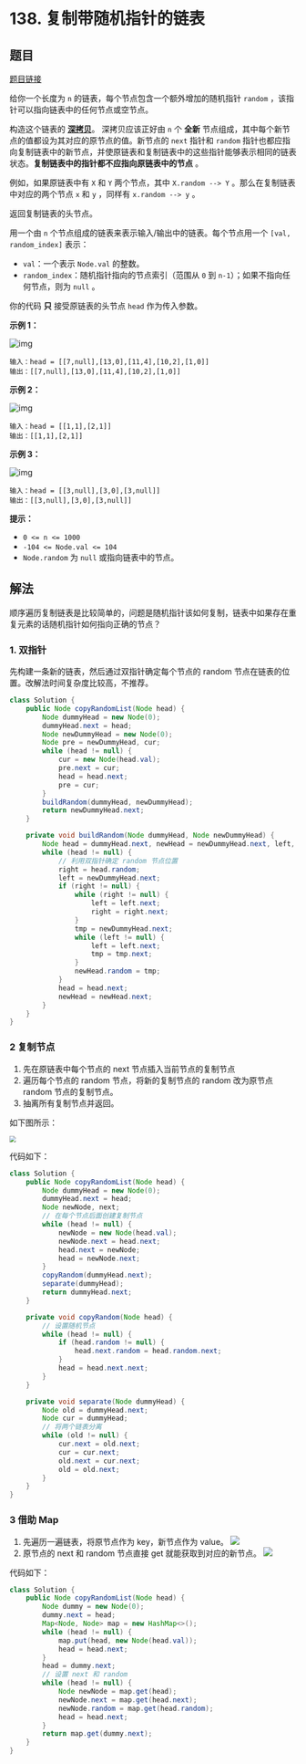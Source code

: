 # 138. 复制带随机指针的链表

## 题目

[题目链接](https://leetcode.cn/problems/copy-list-with-random-pointer/)

给你一个长度为 `n` 的链表，每个节点包含一个额外增加的随机指针 `random` ，该指针可以指向链表中的任何节点或空节点。

构造这个链表的 **[深拷贝](https://baike.baidu.com/item/深拷贝/22785317?fr=aladdin)**。 深拷贝应该正好由 `n` 个 **全新** 节点组成，其中每个新节点的值都设为其对应的原节点的值。新节点的 `next` 指针和 `random` 指针也都应指向复制链表中的新节点，并使原链表和复制链表中的这些指针能够表示相同的链表状态。**复制链表中的指针都不应指向原链表中的节点** 。

例如，如果原链表中有 `X` 和 `Y` 两个节点，其中 `X.random --> Y` 。那么在复制链表中对应的两个节点 `x` 和 `y` ，同样有 `x.random --> y` 。

返回复制链表的头节点。

用一个由 `n` 个节点组成的链表来表示输入/输出中的链表。每个节点用一个 `[val, random_index]` 表示：

- `val`：一个表示 `Node.val` 的整数。
- `random_index`：随机指针指向的节点索引（范围从 `0` 到 `n-1`）；如果不指向任何节点，则为 `null` 。

你的代码 **只** 接受原链表的头节点 `head` 作为传入参数。

**示例 1：**

![img](images/138-1.png)

```
输入：head = [[7,null],[13,0],[11,4],[10,2],[1,0]]
输出：[[7,null],[13,0],[11,4],[10,2],[1,0]]
```

**示例 2：**

![img](images/138-2.png)

```
输入：head = [[1,1],[2,1]]
输出：[[1,1],[2,1]]
```

**示例 3：**

![img](images/138-3.png)

```
输入：head = [[3,null],[3,0],[3,null]]
输出：[[3,null],[3,0],[3,null]]
```

 

**提示：**

- `0 <= n <= 1000`
- `-104 <= Node.val <= 104`
- `Node.random` 为 `null` 或指向链表中的节点。

## 解法

顺序遍历复制链表是比较简单的，问题是随机指针该如何复制，链表中如果存在重复元素的话随机指针如何指向正确的节点？

### 1. 双指针

先构建一条新的链表，然后通过双指针确定每个节点的 random 节点在链表的位置。改解法时间复杂度比较高，不推荐。

```java
class Solution {
    public Node copyRandomList(Node head) {
        Node dummyHead = new Node(0);
        dummyHead.next = head;
        Node newDummyHead = new Node(0);
        Node pre = newDummyHead, cur;
        while (head != null) {
            cur = new Node(head.val);
            pre.next = cur;
            head = head.next;
            pre = cur;
        }
        buildRandom(dummyHead, newDummyHead);
        return newDummyHead.next;
    }

    private void buildRandom(Node dummyHead, Node newDummyHead) {
        Node head = dummyHead.next, newHead = newDummyHead.next, left, right, tmp;
        while (head != null) {
            // 利用双指针确定 random 节点位置
            right = head.random;
            left = newDummyHead.next;
            if (right != null) {
                while (right != null) {
                    left = left.next;
                    right = right.next;
                }
                tmp = newDummyHead.next;
                while (left != null) {
                    left = left.next;
                    tmp = tmp.next;
                }
                newHead.random = tmp;
            }
            head = head.next;
            newHead = newHead.next;
        }
    }
}
```

### 2 复制节点

1. 先在原链表中每个节点的 next 节点插入当前节点的复制节点
2. 遍历每个节点的 random 节点，将新的复制节点的 random 改为原节点 random 节点的复制节点。
3. 抽离所有复制节点并返回。

如下图所示：

<img src="images/138-4.png" style="zoom:70%;" />

代码如下：

```java
class Solution {
    public Node copyRandomList(Node head) {
        Node dummyHead = new Node(0);
        dummyHead.next = head;
        Node newNode, next;
        // 在每个节点后面创建复制节点
        while (head != null) {
            newNode = new Node(head.val);
            newNode.next = head.next;
            head.next = newNode;
            head = newNode.next;
        }
        copyRandom(dummyHead.next);
        separate(dummyHead);
        return dummyHead.next;
    }

    private void copyRandom(Node head) {
        // 设置随机节点
        while (head != null) {
            if (head.random != null) {
                head.next.random = head.random.next;
            }
            head = head.next.next;
        }
    }

    private void separate(Node dummyHead) {
        Node old = dummyHead.next;
        Node cur = dummyHead;
        // 将两个链表分离
        while (old != null) {
            cur.next = old.next;
            cur = cur.next;
            old.next = cur.next;
            old = old.next;
        }
    }
}
```

### 3 借助 Map

1. 先遍历一遍链表，将原节点作为 key，新节点作为 value。
   ![](images/138-5.jpg)
2. 原节点的 next 和 random 节点直接 get 就能获取到对应的新节点。
   ![](images/138-6.jpg)

代码如下：

```java
class Solution {
    public Node copyRandomList(Node head) {
        Node dummy = new Node(0);
        dummy.next = head;
        Map<Node, Node> map = new HashMap<>();
        while (head != null) {
            map.put(head, new Node(head.val));
            head = head.next;
        }
        head = dummy.next;
        // 设置 next 和 random 
        while (head != null) {
            Node newNode = map.get(head);
            newNode.next = map.get(head.next);
            newNode.random = map.get(head.random);
            head = head.next;
        }
        return map.get(dummy.next);
    }
}
```

